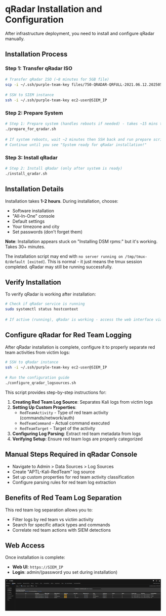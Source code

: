 # qRadar Installation and Configuration

After infrastructure deployment, you need to install and configure qRadar manually.

## Installation Process

### Step 1: Transfer qRadar ISO

```bash
# Transfer qRadar ISO (~8 minutes for 5GB file)
scp -i ~/.ssh/purple-team-key files/750-QRADAR-QRFULL-2021.06.12.20250509154206.iso ec2-user@SIEM_IP:/tmp/

# SSH to SIEM instance
ssh -i ~/.ssh/purple-team-key ec2-user@SIEM_IP
```

### Step 2: Prepare System

```bash
# Step 1: Prepare system (handles reboots if needed) - takes ~15 mins to complete after the instance is ready
./prepare_for_qradar.sh

# If system reboots, wait ~2 minutes then SSH back and run prepare script again
# Continue until you see "System ready for qRadar installation!"
```

### Step 3: Install qRadar

```bash
# Step 2: Install qRadar (only after system is ready)
./install_qradar.sh
```

## Installation Details

Installation takes **1-2 hours**. During installation, choose:

- Software installation
- "All-In-One" console  
- Default settings
- Your timezone and city
- Set passwords (don't forget them)

**Note**: Installation appears stuck on "Installing DSM rpms:" but it's working. Takes 30+ minutes.

The installation script may end with `no server running on /tmp/tmux-0/default [exited]`. This is normal - it just means the tmux session completed. qRadar may still be running successfully.

## Verify Installation

To verify qRadar is working after installation:

```bash
# Check if qRadar service is running
sudo systemctl status hostcontext

# If active (running), qRadar is working - access the web interface via HTTPS
```

## Configure qRadar for Red Team Logging

After qRadar installation is complete, configure it to properly separate red team activities from victim logs:

```bash
# SSH to qRadar instance
ssh -i ~/.ssh/purple-team-key ec2-user@SIEM_IP

# Run the configuration guide
./configure_qradar_logsources.sh
```

This script provides step-by-step instructions for:

1. **Creating Red Team Log Source**: Separates Kali logs from victim logs
2. **Setting Up Custom Properties**:
   - `RedTeamActivity` - Type of red team activity (commands/network/auth)
   - `RedTeamCommand` - Actual command executed  
   - `RedTeamTarget` - Target of the activity
3. **Configuring Log Parsing**: Extract red team metadata from logs
4. **Verifying Setup**: Ensure red team logs are properly categorized

## Manual Steps Required in qRadar Console

- Navigate to Admin > Data Sources > Log Sources
- Create "APTL-Kali-RedTeam" log source
- Set up custom properties for red team activity classification
- Configure parsing rules for red team log extraction

## Benefits of Red Team Log Separation

This red team log separation allows you to:

- Filter logs by red team vs victim activity
- Search for specific attack types and commands
- Correlate red team actions with SIEM detections

## Web Access

Once installation is complete:

- **Web UI**: `https://SIEM_IP`
- **Login**: admin/(password you set during installation)

![Offences in qRadar](../assets/images/qradar_offences.png)